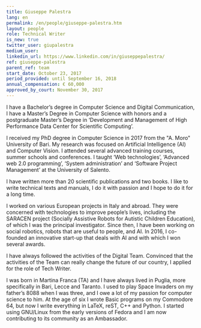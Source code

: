 ```yaml
---
title: Giuseppe Palestra
lang: en
permalink: /en/people/giuseppe-palestra.htm
layout: people
role: Technical Writer
is_new: true
twitter_user: giupalestra
medium_user: 
linkedin_url: https://www.linkedin.com/in/giuseppepalestra/
ref: giuseppe-palestra
parent_ref: team
start_date: October 23, 2017
period_provided: until September 16, 2018
annual_compensation: € 60,000
approved_by_court: November 30, 2017
---
```

I have a Bachelor’s degree in Computer Science and Digital Communication, I have a Master’s Degree in Computer Science with honors and a postgraduate Master’s Degree in ‘Development and Management of High Performance Data Center for Scientific Computing’.

I received my PhD degree in Computer Science in 2017 from the "A. Moro" University of Bari. My research was focused on Artificial Intelligence (AI) and Computer Vision. I attended several advanced training courses, summer schools and conferences.
I taught ‘Web technologies’, ‘Advanced web 2.0 programming’, ‘System administration’ and ‘Software Project Management’ at the University of Salento.

I have written more than 20 scientific publications and two books. I like to write technical texts and manuals, I do it with passion and I hope to do it for a long time.

I worked on various European projects in Italy and abroad. They were concerned with technologies to improve people’s lives, including the SARACEN project (Socially Assistive Robots for Autistic Children Education), of which I was the principal investigator.
Since then, I have been working on social robotics, robots that are useful to people, and AI. In 2016, I co-founded an innovative start-up that deals with AI and with which I won several awards.

I have always followed the activities of the Digital Team. Convinced that the activities of the Team can really change the future of our country, I applied for the role of Tech Writer.

I was born in Martina Franca (TA) and I have always lived in Puglia, more specifically in Bari, Lecce and Taranto. I used to play Space Invaders on my father’s 8088 when I was three, and I owe a lot of my passion for computer science to him.
At the age of six I wrote Basic programs on my Commodore 64, but now I write everything in LaTeX, reST, C++ and Python. I started using GNU/Linux from the early versions of Fedora and I am now contributing to its community as an Ambassador.


